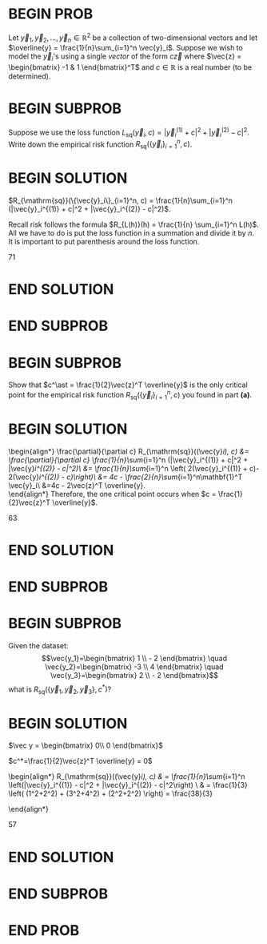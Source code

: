 # BEGIN PROB

Let $\vec{y}_1, \vec{y}_2, \dotsc, \vec{y}_n \in\mathbb{R}^2$ be a collection of two-dimensional vectors and let $\overline{y} = \frac{1}{n}\sum_{i=1}^n \vec{y}_i$. Suppose we wish to model the $\vec{y}_i$'s using a single *vector* of the form $c\vec{z}$ where $\vec{z} = \begin{bmatrix} -1 & 1 \end{bmatrix}^T$ and $c\in\mathbb{R}$ is a real number (to be determined).

# BEGIN SUBPROB

Suppose we use the loss function $L_{\mathrm{sq}}(\vec{y}_i, c) = |\vec{y}_i^{(1)} + c|^2 + |\vec{y}_i^{(2)} - c|^2$. Write down the empirical risk function $R_{\mathrm{sq}}(\{\vec{y}_i\}_{i=1}^n, c)$.

# BEGIN SOLUTION

$R_{\mathrm{sq}}(\{\vec{y}_i\}_{i=1}^n, c) = \frac{1}{n}\sum_{i=1}^n (|\vec{y}_i^{(1)} + c|^2 + |\vec{y}_i^{(2)} - c|^2)$.

Recall risk follows the formula $R_{L(h)}(h) = \frac{1}{n} \sum_{i=1}^n L(h)$. All we have to do is put the loss function in a summation and divide it by $n$. It is important to put parenthesis around the loss function.

<average>71</average>

# END SOLUTION

# END SUBPROB


# BEGIN SUBPROB

Show that $c^\ast = \frac{1}{2}\vec{z}^T \overline{y}$ is the only critical point for the empirical risk function $R_{\mathrm{sq}}(\{\vec{y}_i\}_{i=1}^n, c)$ you found in part **(a)**.


# BEGIN SOLUTION

\begin{align*}
\frac{\partial}{\partial c} R_{\mathrm{sq}}((\vec{y}_i), c) &= \frac{\partial}{\partial c} \frac{1}{n}\sum_{i=1}^n (|\vec{y}_i^{(1)} + c|^2 + |\vec{y}_i^{(2)} - c|^2)\\
&= \frac{1}{n}\sum_{i=1}^n \left( 2(\vec{y}_i^{(1)} + c)- 2(\vec{y}_i^{(2)} - c)\right)\\
&= 4c - \frac{2}{n}\sum_{i=1}^n\mathbf{1}^T \vec{y}_i\\
&=4c - 2\vec{z}^T \overline{y}.          
\end{align*}
Therefore, the one critical point occurs when $c = \frac{1}{2}\vec{z}^T \overline{y}$.

<average>63</average>

# END SOLUTION

# END SUBPROB

# BEGIN SUBPROB

Given the dataset: $$\vec{y_1}=\begin{bmatrix}
                    1 \\ - 2
                \end{bmatrix}
                \quad
                \vec{y_2}=\begin{bmatrix}
                    -3 \\ 4
                \end{bmatrix}
                \quad
                \vec{y_3}=\begin{bmatrix}
                    2 \\ - 2
                \end{bmatrix}$$ what is
$R_{\mathrm{sq}}(\{\vec{y}_1, \vec{y}_2, \vec{y}_3\}, c^\ast)$?

# BEGIN SOLUTION

$\vec y = \begin{bmatrix}
0\\
0
\end{bmatrix}$

$c^*=\frac{1}{2}\vec{z}^T \overline{y} = 0$

\begin{align*}
             R_{\mathrm{sq}}((\vec{y}_i), c)  & = \frac{1}{n}\sum_{i=1}^n \left(|\vec{y}_i^{(1)} - c|^2 + |\vec{y}_i^{(2)} - c|^2\right) \\ 
             & = \frac{1}{3} \left( (1^2+2^2) + (3^2+4^2) + (2^2+2^2) \right) = \frac{38}{3}
         
\end{align*}

<average>57</average>

# END SOLUTION

# END SUBPROB

# END PROB